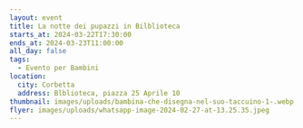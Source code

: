 ```yaml
---
layout: event
title: La notte dei pupazzi in Bilblioteca
starts_at: 2024-03-22T17:30:00
ends_at: 2024-03-23T11:00:00
all_day: false
tags:
  - Evento per Bambini
location:
  city: Corbetta
  address: Blblioteca, piazza 25 Aprile 10
thumbnail: images/uploads/bambina-che-disegna-nel-suo-taccuino-1-.webp
flyer: images/uploads/whatsapp-image-2024-02-27-at-13.25.35.jpeg
---
```

